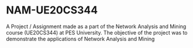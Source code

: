# NAM-UE20CS344
A Project / Assignment made as a part of the Network Analysis and Mining course (UE20CS344) at PES University. The objective of the project was to demonstrate the applications of Network Analysis and Mining
